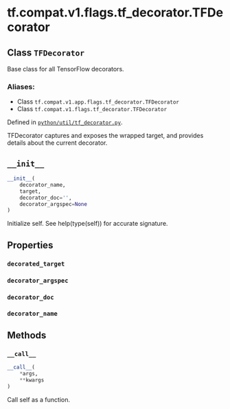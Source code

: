 <div itemscope itemtype="http://developers.google.com/ReferenceObject">
<meta itemprop="name" content="tf.compat.v1.flags.tf_decorator.TFDecorator" />
<meta itemprop="path" content="Stable" />
<meta itemprop="property" content="decorated_target"/>
<meta itemprop="property" content="decorator_argspec"/>
<meta itemprop="property" content="decorator_doc"/>
<meta itemprop="property" content="decorator_name"/>
<meta itemprop="property" content="__call__"/>
<meta itemprop="property" content="__init__"/>
</div>

# tf.compat.v1.flags.tf_decorator.TFDecorator

## Class `TFDecorator`

Base class for all TensorFlow decorators.



### Aliases:

* Class `tf.compat.v1.app.flags.tf_decorator.TFDecorator`
* Class `tf.compat.v1.flags.tf_decorator.TFDecorator`



Defined in [`python/util/tf_decorator.py`](/code/stable/tensorflow/python/util/tf_decorator.py).

<!-- Placeholder for "Used in" -->

TFDecorator captures and exposes the wrapped target, and provides details
about the current decorator.

<h2 id="__init__"><code>__init__</code></h2>

``` python
__init__(
    decorator_name,
    target,
    decorator_doc='',
    decorator_argspec=None
)
```

Initialize self.  See help(type(self)) for accurate signature.




## Properties

<h3 id="decorated_target"><code>decorated_target</code></h3>




<h3 id="decorator_argspec"><code>decorator_argspec</code></h3>




<h3 id="decorator_doc"><code>decorator_doc</code></h3>




<h3 id="decorator_name"><code>decorator_name</code></h3>






## Methods

<h3 id="__call__"><code>__call__</code></h3>

``` python
__call__(
    *args,
    **kwargs
)
```

Call self as a function.




